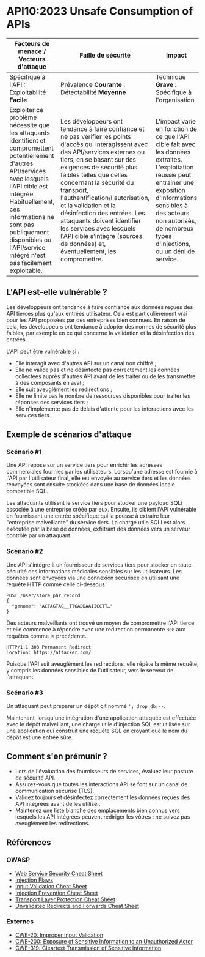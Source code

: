# API10:2023 Unsafe Consumption of APIs

| Facteurs de menace / Vecteurs d'attaque | Faille de sécurité | Impact |
| - | - | - |
| Spécifique à l'API : Exploitabilité **Facile** | Prévalence **Courante** : Détectabilité **Moyenne** | Technique **Grave** : Spécifique à l'organisation |
| Exploiter ce problème nécessite que les attaquants identifient et compromettent potentiellement d'autres API/services avec lesquels l'API cible est intégrée. Habituellement, ces informations ne sont pas publiquement disponibles ou l'API/service intégré n'est pas facilement exploitable. | Les développeurs ont tendance à faire confiance et ne pas vérifier les points d'accès qui interagissent avec des API/services externes ou tiers, en se basant sur des exigences de sécurité plus faibles telles que celles concernant la sécurité du transport, l'authentification/l'autorisation, et la validation et la désinfection des entrées. Les attaquants doivent identifier les services avec lesquels l'API cible s'intègre (sources de données) et, éventuellement, les compromettre. | L'impact varie en fonction de ce que l'API cible fait avec les données extraites. L'exploitation réussie peut entraîner une exposition d'informations sensibles à des acteurs non autorisés, de nombreux types d'injections, ou un déni de service. |

## L'API est-elle vulnérable ?

Les développeurs ont tendance à faire confiance aux données reçues des API tierces plus qu'aux entrées utilisateur. Cela est particulièrement vrai pour les API proposées par des entreprises bien connues. En raison de cela, les développeurs ont tendance à adopter des normes de sécurité plus faibles, par exemple en ce qui concerne la validation et la désinfection des entrées.

L'API peut être vulnérable si :
* Elle interagit avec d'autres API sur un canal non chiffré ;
* Elle ne valide pas et ne désinfecte pas correctement les données collectées auprès d'autres API avant de les traiter ou de les transmettre à des composants en aval ;
* Elle suit aveuglément les redirections ;
* Elle ne limite pas le nombre de ressources disponibles pour traiter les réponses des services tiers ;
* Elle n'implémente pas de délais d'attente pour les interactions avec les services tiers.

## Exemple de scénarios d'attaque

### Scénario #1

Une API repose sur un service tiers pour enrichir les adresses commerciales fournies par les utilisateurs. Lorsqu'une adresse est fournie à l'API par l'utilisateur final, elle est envoyée au service tiers et les données renvoyées sont ensuite stockées dans une base de données locale compatible SQL.

Les attaquants utilisent le service tiers pour stocker une payload SQLi associée à une entreprise créée par eux. Ensuite, ils ciblent l'API vulnérable en fournissant une entrée spécifique qui la pousse à extraire leur "entreprise malveillante" du service tiers. La charge utile SQLi est alors exécutée par la base de données, exfiltrant des données vers un serveur contrôlé par un attaquant.

### Scénario #2

Une API s'intègre à un fournisseur de services tiers pour stocker en toute sécurité des informations médicales sensibles sur les utilisateurs. Les données sont envoyées via une connexion sécurisée en utilisant une requête HTTP comme celle ci-dessous :

```
POST /user/store_phr_record
{
  "genome": "ACTAGTAG__TTGADDAAIICCTT…"
}
```

Des acteurs malveillants ont trouvé un moyen de compromettre l'API tierce et elle commence à répondre avec une redirection permanente `308` aux requêtes comme la précédente.

```
HTTP/1.1 308 Permanent Redirect
Location: https://attacker.com/
```

Puisque l'API suit aveuglément les redirections, elle répète la même requête, y compris les données sensibles de l'utilisateur, vers le serveur de l'attaquant.

### Scénario #3

Un attaquant peut préparer un dépôt git nommé `'; drop db;--`.

Maintenant, lorsqu'une intégration d'une application attaquée est effectuée avec le dépôt malveillant, une charge utile d'injection SQL est utilisée sur une application qui construit une requête SQL en croyant que le nom du dépôt est une entrée sûre.

## Comment s'en prémunir ?

* Lors de l'évaluation des fournisseurs de services, évaluez leur posture de sécurité API.
* Assurez-vous que toutes les interactions API se font sur un canal de communication sécurisé (TLS).
* Validez toujours et désinfectez correctement les données reçues des API intégrées avant de les utiliser.
* Maintenez une liste blanche des emplacements bien connus vers lesquels les API intégrées peuvent rediriger les vôtres : ne suivez pas aveuglément les redirections.


## Références

### OWASP

* [Web Service Security Cheat Sheet][1]
* [Injection Flaws][2]
* [Input Validation Cheat Sheet][3]
* [Injection Prevention Cheat Sheet][4]
* [Transport Layer Protection Cheat Sheet][5]
* [Unvalidated Redirects and Forwards Cheat Sheet][6]

### Externes

* [CWE-20: Improper Input Validation][7]
* [CWE-200: Exposure of Sensitive Information to an Unauthorized Actor][8]
* [CWE-319: Cleartext Transmission of Sensitive Information][9]

[1]: https://cheatsheetseries.owasp.org/cheatsheets/Web_Service_Security_Cheat_Sheet.html
[2]: https://www.owasp.org/index.php/Injection_Flaws
[3]: https://cheatsheetseries.owasp.org/cheatsheets/Input_Validation_Cheat_Sheet.html
[4]: https://cheatsheetseries.owasp.org/cheatsheets/Injection_Prevention_Cheat_Sheet.html
[5]: https://cheatsheetseries.owasp.org/cheatsheets/Transport_Layer_Protection_Cheat_Sheet.html
[6]: https://cheatsheetseries.owasp.org/cheatsheets/Unvalidated_Redirects_and_Forwards_Cheat_Sheet.html
[7]: https://cwe.mitre.org/data/definitions/20.html
[8]: https://cwe.mitre.org/data/definitions/200.html
[9]: https://cwe.mitre.org/data/definitions/319.html
